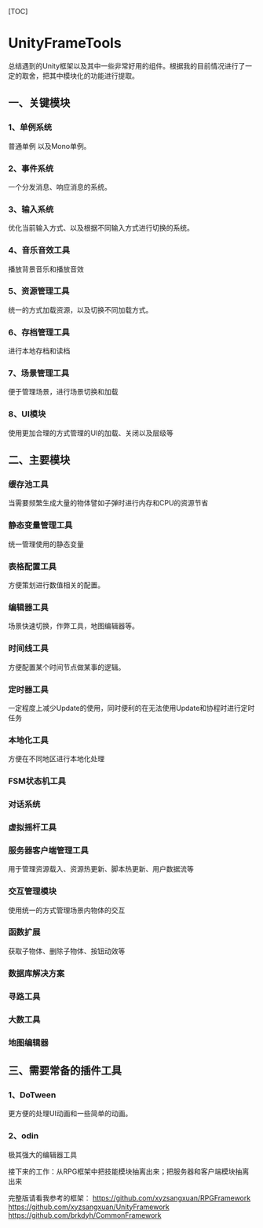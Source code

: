 [TOC]
# UnityFrameTools
总结遇到的Unity框架以及其中一些非常好用的组件。根据我的目前情况进行了一定的取舍，把其中模块化的功能进行提取。
## 一、关键模块
### 1、单例系统
普通单例 以及Mono单例。
### 2、事件系统
一个分发消息、响应消息的系统。
### 3、输入系统
优化当前输入方式、以及根据不同输入方式进行切换的系统。
### 4、音乐音效工具
播放背景音乐和播放音效
### 5、资源管理工具
统一的方式加载资源，以及切换不同加载方式。
### 6、存档管理工具
进行本地存档和读档
### 7、场景管理工具
便于管理场景，进行场景切换和加载
### 8、UI模块
使用更加合理的方式管理的UI的加载、关闭以及层级等
## 二、主要模块
### 缓存池工具
当需要频繁生成大量的物体譬如子弹时进行内存和CPU的资源节省
### 静态变量管理工具
统一管理使用的静态变量
### 表格配置工具
方便策划进行数值相关的配置。
### 编辑器工具
场景快速切换，作弊工具，地图编辑器等。
### 时间线工具
方便配置某个时间节点做某事的逻辑。
### 定时器工具
一定程度上减少Update的使用，同时便利的在无法使用Update和协程时进行定时任务
### 本地化工具
方便在不同地区进行本地化处理
### FSM状态机工具
### 对话系统
### 虚拟摇杆工具
### 服务器客户端管理工具
用于管理资源载入、资源热更新、脚本热更新、用户数据流等
### 交互管理模块
使用统一的方式管理场景内物体的交互
### 函数扩展
获取子物体、删除子物体、按钮动效等
### 数据库解决方案
### 寻路工具
### 大数工具
### 地图编辑器


## 三、需要常备的插件工具
### 1、DoTween
更方便的处理UI动画和一些简单的动画。

### 2、odin
极其强大的编辑器工具

接下来的工作：从RPG框架中把技能模块抽离出来；把服务器和客户端模块抽离出来

完整版请看我参考的框架：
https://github.com/xyzsangxuan/RPGFramework
https://github.com/xyzsangxuan/UnityFramework
https://github.com/brkdyh/CommonFramework